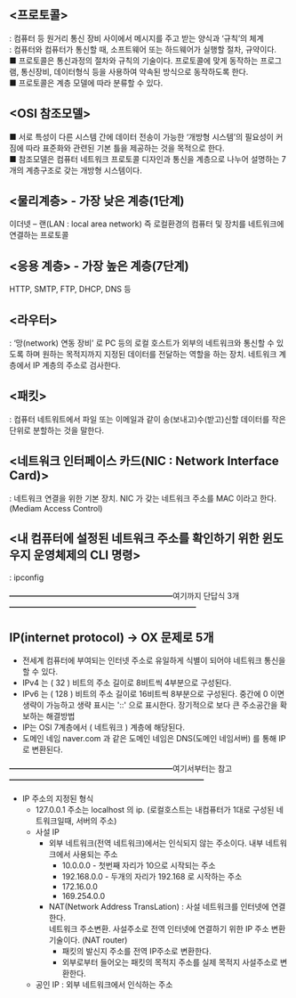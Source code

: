 ## <프로토콜>
: 컴퓨터 등 원거리 통신 장비 사이에서 메시지를 주고 받는 양식과 ‘규칙’의 체계</br>
: 컴퓨터와 컴퓨터가 통신할 때, 소프트웨어 또는 하드웨어가 실행할 절차, 규약이다.</br>
■ 프로토콜은 통신과정의 절차와 규칙의 기술이다. 프로토콜에 맞게 동작하는 프로그램, 통신장비, 데이터형식 등을 사용하여 약속된 방식으로 동작하도록 한다.</br>
■ 프로토콜은 계층 모델에 따라 분류할 수 있다.

## <OSI 참조모델>
■ 서로 특성이 다른 시스템 간에 데이터 전송이 가능한 ‘개방형 시스템’의 필요성이 커짐에 따라 표준화와 관련된 기본 틀을 제공하는 것을 목적으로 한다.</br>
■ 참조모델은 컴퓨터 네트워크 프로토콜 디자인과 통신을 계층으로 나누어 설명하는 7개의 계층구조로 갖는 개방형 시스템이다.</br>

## <물리계층> - 가장 낮은 계층(1단계)
이더넷 – 랜(LAN : local area network) 즉 로컬환경의 컴퓨터 및 장치를 네트워크에 연결하는 프로토콜

## <응용 계층> - 가장 높은 계층(7단계)
HTTP, SMTP, FTP, DHCP, DNS 등

## <라우터>
: ‘망(network) 연동 장비’ 로 PC 등의 로컬 호스트가 외부의 네트워크와 통신할 수 있도록 하며 원하는 목적지까지 지정된 데이터를 전달하는 역할을 하는 장치. 네트워크 계층에서 IP 계층의 주소로 검사한다.

## <패킷>
: 컴퓨터 네트워트에서 파일 또는 이메일과 같이 송(보내고)수(받고)신할 데이터를 작은 단위로 분할하는 것을 말한다.

## <네트워크 인터페이스 카드(NIC : Network Interface Card)>
: 네트워크 연결을 위한 기본 장치. NIC 가 갖는 네트워크 주소를 MAC 이라고 한다.(Mediam Access Control)

## <내 컴퓨터에 설정된 네트워크 주소를 확인하기 위한 윈도우지 운영체제의 CLI 명령>
: ipconfig

━━━━━━━━━━━━━━━━━━━━━여기까지 단답식 3개━━━━━━━━━━━━━━━━━━━━━━━━

## IP(internet protocol) -> OX 문제로 5개
+ 전세계 컴퓨터에 부여되는 인터넷 주소로 유일하게 식별이 되어야 네트워크 통신을 할 수 있다.
+ IPv4 는 ( 32 ) 비트의 주소 길이로 8비트씩 4부분으로 구성된다.
+ IPv6 는 ( 128 ) 비트의 주소 길이로 16비트씩 8부분으로 구성된다. 중간에 0 이면 생략이 가능하고 생략 표시는 '::' 으로 표시한다. 장기적으로 보다 큰 주소공간을 확보하는 해결방법
+ IP는 OSI 7계층에서 ( 네트워크 ) 계층에 해당된다.
+ 도메인 네임 naver.com 과 같은 도메인 네임은 DNS(도메인 네임서버) 를 통해 IP 로 변환된다.

━━━━━━━━━━━━━━━━━━━━━여기서부터는 참고━━━━━━━━━━━━━━━━━━━━━━━━━
+ IP 주소의 지정된 형식
    + 127.0.0.1 주소는 localhost 의 ip. (로컬호스트는 내컴퓨터가 1대로 구성된 네트워크일때, 서버의 주소)
    + 사설 IP
        + 외부 네트워크(전역 네트워크)에서는 인식되지 않는 주소이다. 내부 네트워크에서 사용되는 주소
            + 10.0.0.0 - 첫번째 자리가 10으로 시작되는 주소
            + 192.168.0.0 - 두개의 자리가 192.168 로 시작하는 주소
            + 172.16.0.0
            + 169.254.0.0
        + NAT(Network Address TransLation) : 사설 네트워크를 인터넷에 연결한다.</br>
        네트워크 주소변환. 사설주소로 전역 인터넷에 연결하기 위한 IP 주소 변환 기술이다. (NAT router)
            + 패킷의 발신지 주소를 전역 IP주소로 변환한다.
            + 외부로부터 들어오는 패킷의 목적지 주소를 실제 목적지 사설주소로 변환한다.
    + 공인 IP : 외부 네트워크에서 인식하는 주소

